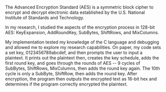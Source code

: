 The Advanced Encryption Standard (AES) is a symmetric block cipher to encrypt and decrypt electronic data established by the U.S. National Institute of Standards and Technology. 

In my research, I studied the aspects of the encryption process in 128-bit AES: KeyExpansion, AddRoundKey, SubBytes, ShiftRows, and MixColumns. 

My implementation tested my knowledge of the C language and debugging and allowed me to explore my research capabilities. On paper, my code sets a set key, 0123456789abcdef, and then prompts the user to input a plaintext. It prints out the plaintext then, creates the key schedule, adds the first round key, and goes through the rounds of AES -- 9 cycles of SubBytes, ShiftRows, MixColumns, then adds the round key again. The 10th cycle is only a SubByte, ShiftRow, then adds the round key. After encryption, the program then outputs the encrypted text as 16-bit hex and determines if the program correctly encrypted the plaintext.

